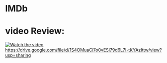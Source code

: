 # IMDb
 # video Review: 
 [![Watch the video](https://i.imgur.com/vKb2F1B.png)]()
 https://drive.google.com/file/d/1S4OMuaCi7o0vESl79d6L7I-tKYAzIttw/view?usp=sharing

